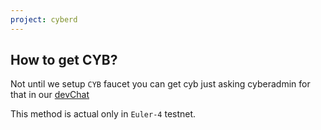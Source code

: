 ```yaml
---
project: cyberd
---
```


## How to get CYB?

Not until we setup `CYB` faucet you can get cyb just asking cyberadmin for that in our [devChat](https://t.me/fuckgoogle)

This method is actual only in `Euler-4` testnet.
